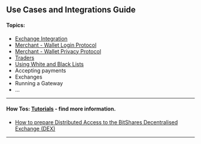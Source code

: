 ## Use Cases and Integrations Guide

#### Topics: 
- [Exchange Integration](../use_cases/exchange-integration.md#exchange-integration)
- [Merchant - Wallet Login Protocol](../../core/knowledge_base/protocols/merchant_login.md#merchant)
- [Merchant - Wallet Privacy Protocol](../../core/knowledge_base/protocols/merchant_privacy.md#merchant)
- [Traders](../use_cases/traders.md#traders)
- [Using White and Black Lists](../../core/knowledge_base/white_black_lists.md#using-white-and-black-lists)
- Accepting payments 
- Exchanges
- Running a Gateway
- ...


***

#### How Tos: [Tutorials](../../core/tutorials#tutorials) - find more information.

- [How to prepare Distributed Access to the BitShares Decentralised Exchange (DEX)](../../core/tutorials/dex_distributed_access.md#distributed-access-to-the-bitshares-decentralised-exchange)


****



